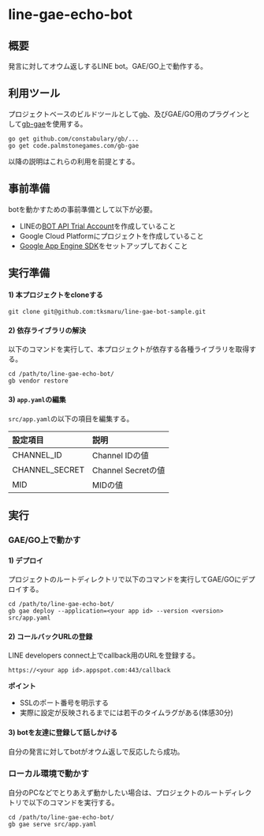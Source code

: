 # line-gae-echo-bot

## 概要

発言に対してオウム返しするLINE bot。GAE/GO上で動作する。


## 利用ツール

プロジェクトベースのビルドツールとして[gb](https://getgb.io/)、及びGAE/GO用のプラグインとして[gb-gae](https://github.com/PalmStoneGames/gb-gae)を使用する。

```
go get github.com/constabulary/gb/...
go get code.palmstonegames.com/gb-gae
```

以降の説明はこれらの利用を前提とする。


## 事前準備

botを動かすための事前準備として以下が必要。

* LINEの[BOT API Trial Account](https://business.line.me/services/products/4/introduction)を作成していること
* Google Cloud Platformにプロジェクトを作成していること
* [Google App Engine SDK](https://cloud.google.com/appengine/downloads)をセットアップしておくこと


## 実行準備

#### 1) 本プロジェクトをcloneする

```
git clone git@github.com:tksmaru/line-gae-bot-sample.git
```

#### 2) 依存ライブラリの解決

以下のコマンドを実行して、本プロジェクトが依存する各種ライブラリを取得する。

```
cd /path/to/line-gae-echo-bot/
gb vendor restore
```

#### 3) `app.yaml`の編集

`src/app.yaml`の以下の項目を編集する。

| 設定項目 | 説明 |
|:----|:----|
| CHANNEL_ID | Channel IDの値 |
| CHANNEL_SECRET | Channel Secretの値 |
| MID | MIDの値 |


## 実行

### GAE/GO上で動かす

#### 1) デプロイ

プロジェクトのルートディレクトリで以下のコマンドを実行してGAE/GOにデプロイする。

```
cd /path/to/line-gae-echo-bot/
gb gae deploy --application=<your app id> --version <version> src/app.yaml
```

#### 2) コールバックURLの登録

LINE developers connect上でcallback用のURLを登録する。

```
https://<your app id>.appspot.com:443/callback
```

**ポイント**

* SSLのポート番号を明示する
* 実際に設定が反映されるまでには若干のタイムラグがある(体感30分)

#### 3) botを友達に登録して話しかける

自分の発言に対してbotがオウム返しで反応したら成功。


### ローカル環境で動かす

自分のPCなどでとりあえず動かしたい場合は、プロジェクトのルートディレクトリで以下のコマンドを実行する。

```
cd /path/to/line-gae-echo-bot/
gb gae serve src/app.yaml
```
